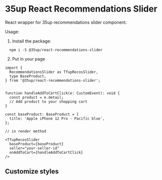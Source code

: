 # 35up React Recommendations Slider

React wrapper for 35up recommendations slider component.

Usage:
1. Install the package:
```
  npm i -S @35up/react-recommendations-slider
```
2. Put in your page
```
import { 
  RecommendationsSlider as TfupRecosSlider,
  type BaseProduct,
} from '@35up/react-recommendations-slider';


function handleAddToCartClick(e: CustomEvent): void {
  const product = e.detail;
  // Add product to your shopping cart
}

const baseProduct: BaseProduct = {
  title: 'Apple iPhone 12 Pro - Pacific blue',
};

// in render method

<TfupRecosSlider
  baseProduct={baseProduct}
  seller="your-seller-id"
  onAddToCart={handleAddToCartClick}
/>
```

## Customize styles
